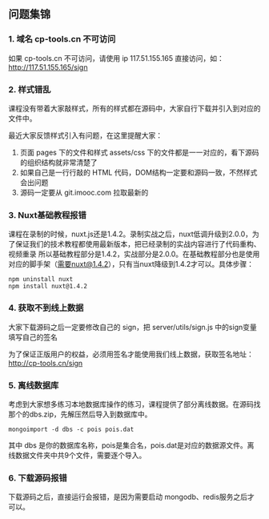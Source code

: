 ## 问题集锦

### 1. 域名 cp-tools.cn 不可访问

如果 cp-tools.cn 不可访问，请使用 ip 117.51.155.165 直接访问，如：http://117.51.155.165/sign

### 2. 样式错乱

课程没有带着大家敲样式，所有的样式都在源码中，大家自行下载并引入到对应的文件中。

最近大家反馈样式引入有问题，在这里提醒大家：

1. 页面 pages 下的文件和样式 assets/css 下的文件都是一一对应的，看下源码的组织结构就非常清楚了
2. 如果自己是一行行敲的 HTML 代码，DOM结构一定要和源码一致，不然样式会出问题
3. 源码一定要从 git.imooc.com 拉取最新的


### 3. Nuxt基础教程报错

课程在录制的时候，nuxt.js还是1.4.2。录制实战之后，nuxt低调升级到2.0.0，为了保证我们的技术教程都使用最新版本，把已经录制的实战内容进行了代码重构、视频重录
所以基础教程部分是1.4.2，实战部分是2.0.0。在基础教程部分也是使用对应的脚手架（需要nuxt@1.4.2），只有当nuxt降级到1.4.2才可以。具体步骤：

```
npm uninstall nuxt
npm install nuxt@1.4.2
```

### 4. 获取不到线上数据

大家下载源码之后一定要修改自己的 sign，把 server/utils/sign.js 中的sign变量填写自己的签名

为了保证正版用户的权益，必须用签名才能使用我们线上数据，获取签名地址：http://cp-tools.cn/sign

### 5. 离线数据库

考虑到大家想多练习本地数据库操作的练习，课程提供了部分离线数据。在源码找那个的dbs.zip，先解压然后导入到数据库中。

```
mongoimport -d dbs -c pois pois.dat
```

其中 dbs 是你的数据库名称，pois是集合名，pois.dat是对应的数据源文件。离线数据文件夹中共9个文件，需要逐个导入。

### 6. 下载源码报错

下载源码之后，直接运行会报错，是因为需要启动 mongodb、redis服务之后才可以。